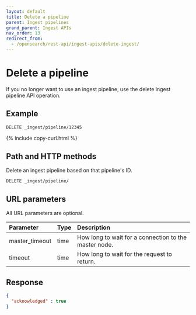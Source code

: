 ```yaml
---
layout: default
title: Delete a pipeline
parent: Ingest pipelines
grand_parent: Ingest APIs
nav_order: 13
redirect_from:
  - /opensearch/rest-api/ingest-apis/delete-ingest/
---
```


# Delete a pipeline

If you no longer want to use an ingest pipeline, use the delete ingest pipeline API operation.

## Example

```
DELETE _ingest/pipeline/12345
```
{% include copy-curl.html %}

## Path and HTTP methods

Delete an ingest pipeline based on that pipeline's ID.

```
DELETE _ingest/pipeline/
```

## URL parameters

All URL parameters are optional.

Parameter | Type | Description
:--- | :--- | :---
master_timeout | time | How long to wait for a connection to the master node.
timeout | time | How long to wait for the request to return.

## Response

```json
{
  "acknowledged" : true
}
```